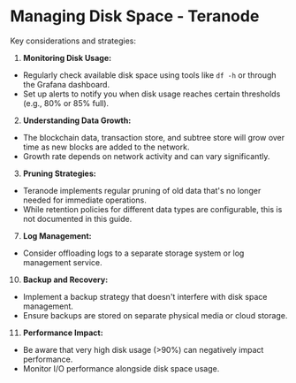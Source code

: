# Managing Disk Space - Teranode

Key considerations and strategies:

1. **Monitoring Disk Usage:**
- Regularly check available disk space using tools like `df -h` or through the Grafana dashboard.
- Set up alerts to notify you when disk usage reaches certain thresholds (e.g., 80% or 85% full).

2. **Understanding Data Growth:**
- The blockchain data, transaction store, and subtree store will grow over time as new blocks are added to the network.
- Growth rate depends on network activity and can vary significantly.

3. **Pruning Strategies:**
- Teranode implements regular pruning of old data that's no longer needed for immediate operations.
- While retention policies for different data types are configurable, this is not documented in this guide.

7. **Log Management:**
- Consider offloading logs to a separate storage system or log management service.

10. **Backup and Recovery:**
- Implement a backup strategy that doesn't interfere with disk space management.
- Ensure backups are stored on separate physical media or cloud storage.

11. **Performance Impact:**
- Be aware that very high disk usage (>90%) can negatively impact performance.
- Monitor I/O performance alongside disk space usage.
